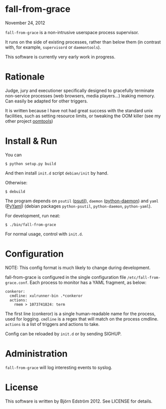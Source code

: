 # fall-from-grace
November 24, 2012

`fall-from-grace` is a non-intrusive userspace process supervisor.

It runs on the side of existing processes, rather than below them (in contrast with, for example, `supervisord` or `daemontools`).

This software is currently very early work in progress.

# Rationale

Judge, jury and executioner specifically designed to gracefully terminate non-service processes (web browsers, media players...) leaking memory. Can easily be adapted for other triggers.

It is written because I have not had great success with the standard unix facilities, such as setting resource limits, or tweaking the OOM killer (see my other project [oomtools](https://github.com/bjornedstrom/oomtools))

# Install & Run

You can

    $ python setup.py build

And then install `init.d` script `debian/init` by hand.

Otherwise:

    $ debuild

The program depends on `psutil` ([psutil](http://code.google.com/p/psutil/)), `daemon` ([python-daemon](http://pypi.python.org/pypi/python-daemon/)) and `yaml` ([PyYaml](http://pyyaml.org/)) (debian packages `python-psutil`, `python-daemon`, `python-yaml`).

For development, run neat:

    $ ./bin/fall-from-grace

For normal usage, control with `init.d`.

# Configuration

NOTE: This config format is much likely to change during development.

fall-from-grace is configured in the single configuration file `/etc/fall-from-grace.conf`. Each process to monitor has a YAML fragment, as below:

    conkeror:
      cmdline: xulrunner-bin .*conkeror
      actions:
        rmem > 1073741824: term

The first line (conkeror) is a single human-readable name for the process, used for logging. `cmdline` is a regex that will match on the process cmdline. `actions` is a list of triggers and actions to take.

Config can be reloaded by `init.d` or by sending SIGHUP.

# Administration

`fall-from-grace` will log interesting events to syslog.

# License

This software is written by Björn Edström 2012. See LICENSE for details.
